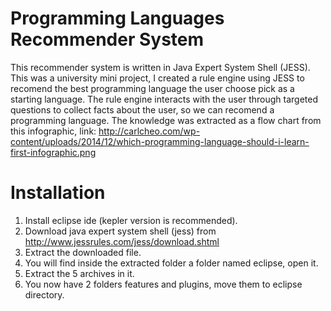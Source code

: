 # Programming Languages Recommender System
This recommender system is written in Java Expert System Shell (JESS).
This was a university mini project, I created a rule engine using JESS to recomend the best programming language the user choose pick
as a starting language.
The rule engine interacts with the user through targeted questions to collect facts about the user, so we can recomend a programming language.
The knowledge was extracted as a flow chart from this infographic, link: http://carlcheo.com/wp-content/uploads/2014/12/which-programming-language-should-i-learn-first-infographic.png
# Installation
1. Install eclipse ide (kepler version is recommended).
2. Download java expert system shell (jess) from http://www.jessrules.com/jess/download.shtml
3. Extract the downloaded file.
4. You will find inside the extracted folder a folder named eclipse, open it.
5. Extract the 5 archives in it.
6. You now have 2 folders features and plugins, move them to eclipse directory.
